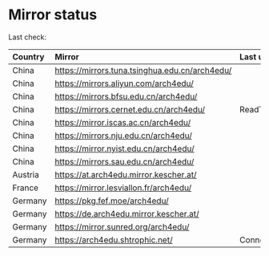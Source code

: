 <script src="./time.js"></script>
# Mirror status
Last check: <script type="text/javascript">localize(1755827869.6127656);</script>

|Country|Mirror|Last update|
|:------|:-----|:----------|
|China|https://mirrors.tuna.tsinghua.edu.cn/arch4edu/|<script type="text/javascript">localize(1755801754);</script>|
|China|https://mirrors.aliyun.com/arch4edu/|<script type="text/javascript">localize(1755801754);</script>|
|China|https://mirrors.bfsu.edu.cn/arch4edu/|<script type="text/javascript">localize(1755801754);</script>|
|China|https://mirrors.cernet.edu.cn/arch4edu/|ReadTimeout|
|China|https://mirror.iscas.ac.cn/arch4edu/|<script type="text/javascript">localize(1755801754);</script>|
|China|https://mirrors.nju.edu.cn/arch4edu/|<script type="text/javascript">localize(1755801754);</script>|
|China|https://mirror.nyist.edu.cn/arch4edu/|<script type="text/javascript">localize(1755801754);</script>|
|China|https://mirrors.sau.edu.cn/arch4edu/|<script type="text/javascript">localize(1755801754);</script>|
|Austria|https://at.arch4edu.mirror.kescher.at/|<script type="text/javascript">localize(1755801754);</script>|
|France|https://mirror.lesviallon.fr/arch4edu/|<script type="text/javascript">localize(1755801754);</script>|
|Germany|https://pkg.fef.moe/arch4edu/|<script type="text/javascript">localize(1755801754);</script>|
|Germany|https://de.arch4edu.mirror.kescher.at/|<script type="text/javascript">localize(1755801754);</script>|
|Germany|https://mirror.sunred.org/arch4edu/|<script type="text/javascript">localize(1755801754);</script>|
|Germany|https://arch4edu.shtrophic.net/|ConnectionError|

<script src="./tablefilter/tablefilter.js"></script>
<script src="./table.js"></script>